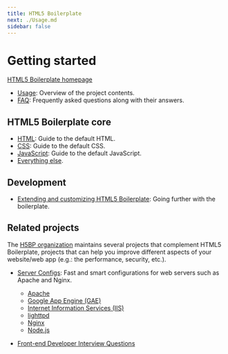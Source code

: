 ```yaml
---
title: HTML5 Boilerplate
next: ./Usage.md
sidebar: false
---
```


# Getting started

[HTML5 Boilerplate homepage](https://html5boilerplate.com/)

- [Usage](./Usage.md): Overview of the project contents.
- [FAQ](./Faq.md): Frequently asked questions along with their answers.

## HTML5 Boilerplate core

- [HTML](./HTML.md): Guide to the default HTML.
- [CSS](./CSS.md): Guide to the default CSS.
- [JavaScript](./JavaScript.md): Guide to the default JavaScript.
- [Everything else](./Misc.md).

## Development

- [Extending and customizing HTML5 Boilerplate](./Extend.md): Going further
  with the boilerplate.

## Related projects

The [H5BP organization](https://github.com/h5bp) maintains several projects
that complement HTML5 Boilerplate, projects that can help you improve different
aspects of your website/web app (e.g.: the performance, security, etc.).

- [Server Configs](https://github.com/h5bp/server-configs): Fast and smart configurations for web servers such as Apache and Nginx.

  - [Apache](https://github.com/h5bp/server-configs-apache)
  - [Google App Engine (GAE)](https://github.com/h5bp/server-configs-gae)
  - [Internet Information Services (IIS)](https://github.com/h5bp/server-configs-iis)
  - [lighttpd](https://github.com/h5bp/server-configs-lighttpd)
  - [Nginx](https://github.com/h5bp/server-configs-nginx)
  - [Node.js](https://github.com/h5bp/server-configs-node)

- [Front-end Developer Interview Questions](https://github.com/h5bp/Front-end-Developer-Interview-Questions)
